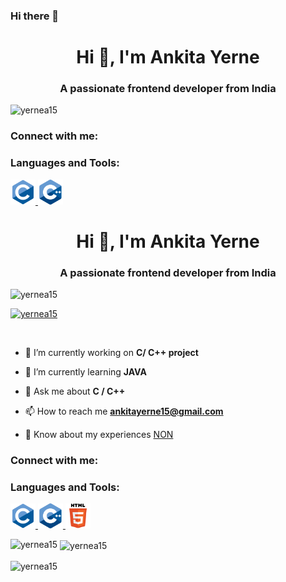 ### Hi there 👋

<!--
**YerneA15/YerneA15** is a ✨ _special_ ✨ repository because its `README.md` (this file) appears on your GitHub profile.

Here are some ideas to get you started:

- 🔭 I’m currently working on ...
- 🌱 I’m currently learning ...
- 👯 I’m looking to collaborate on ...
- 🤔 I’m looking for help with ...
- 💬 Ask me about ...
- 📫 How to reach me: ...
- 😄 Pronouns: ...
- ⚡ Fun fact: ...
-->
<h1 align="center">Hi 👋, I'm Ankita Yerne</h1>
<h3 align="center">A passionate frontend developer from India</h3>

<p align="left"> <img src="https://komarev.com/ghpvc/?username=yernea15&label=Profile%20views&color=0e75b6&style=flat" alt="yernea15" /> </p>

<h3 align="left">Connect with me:</h3>
<p align="left">
</p>

<h3 align="left">Languages and Tools:</h3>
<p align="left"> <a href="https://www.cprogramming.com/" target="_blank" rel="noreferrer"> <img src="https://raw.githubusercontent.com/devicons/devicon/master/icons/c/c-original.svg" alt="c" width="40" height="40"/> </a> <a href="https://www.w3schools.com/cpp/" target="_blank" rel="noreferrer"> <img src="https://raw.githubusercontent.com/devicons/devicon/master/icons/cplusplus/cplusplus-original.svg" alt="cplusplus" width="40" height="40"/> </a> </p>
<h1 align="center">Hi 👋, I'm Ankita Yerne</h1>
<h3 align="center">A passionate frontend developer from India</h3>

<p align="left"> <img src="https://komarev.com/ghpvc/?username=yernea15&label=Profile%20views&color=0e75b6&style=flat" alt="yernea15" /> </p>

<p align="left"> <a href="https://github.com/ryo-ma/github-profile-trophy"><img src="https://github-profile-trophy.vercel.app/?username=yernea15" alt="yernea15" /></a> </p>

<p align="left"> <a href="https://twitter.com/" target="blank"><img src="https://img.shields.io/twitter/follow/?logo=twitter&style=for-the-badge" alt="" /></a> </p>

- 🔭 I’m currently working on **C/ C++ project**

- 🌱 I’m currently learning **JAVA**

- 💬 Ask me about **C / C++**

- 📫 How to reach me **ankitayerne15@gmail.com**

- 📄 Know about my experiences [NON](NON)

<h3 align="left">Connect with me:</h3>
<p align="left">
</p>

<h3 align="left">Languages and Tools:</h3>
<p align="left"> <a href="https://www.cprogramming.com/" target="_blank" rel="noreferrer"> <img src="https://raw.githubusercontent.com/devicons/devicon/master/icons/c/c-original.svg" alt="c" width="40" height="40"/> </a> <a href="https://www.w3schools.com/cpp/" target="_blank" rel="noreferrer"> <img src="https://raw.githubusercontent.com/devicons/devicon/master/icons/cplusplus/cplusplus-original.svg" alt="cplusplus" width="40" height="40"/> </a> <a href="https://www.w3.org/html/" target="_blank" rel="noreferrer"> <img src="https://raw.githubusercontent.com/devicons/devicon/master/icons/html5/html5-original-wordmark.svg" alt="html5" width="40" height="40"/> </a> </p>

<p><img align="left" src="https://github-readme-stats.vercel.app/api/top-langs?username=yernea15&show_icons=true&locale=en&layout=compact" alt="yernea15" /></p>

<p>&nbsp;<img align="center" src="https://github-readme-stats.vercel.app/api?username=yernea15&show_icons=true&locale=en" alt="yernea15" /></p>

<p><img align="center" src="https://github-readme-streak-stats.herokuapp.com/?user=yernea15&" alt="yernea15" /></p>

